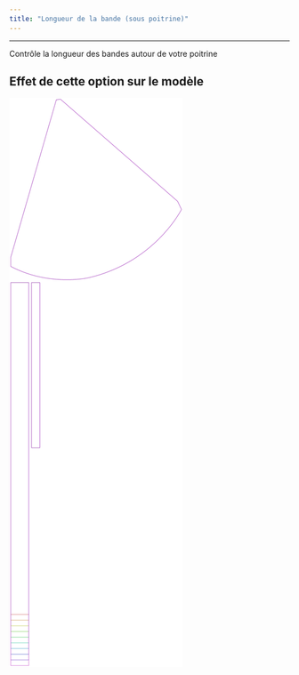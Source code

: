```yaml
---
title: "Longueur de la bande (sous poitrine)"
---
```


***

Contrôle la longueur des bandes autour de votre poitrine

## Effet de cette option sur le modèle

![Cette image montre l'effet de cette option en superposant plusieurs variantes qui ont une valeur différente pour cette option](bee_bandtielength_sample.svg "Effet de cette option sur le modèle")
